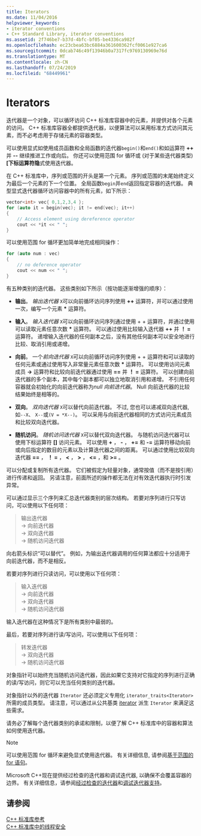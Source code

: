 ```yaml
---
title: Iterators
ms.date: 11/04/2016
helpviewer_keywords:
- iterator conventions
- C++ Standard Library, iterator conventions
ms.assetid: 2f746be7-b37d-4bfc-bf05-be4336ca982f
ms.openlocfilehash: ec23cbea63bc6884a361600362fcf0061e927ca6
ms.sourcegitcommit: 0dcab746c49f13946b0a7317fc9769130969e76d
ms.translationtype: MT
ms.contentlocale: zh-CN
ms.lasthandoff: 07/24/2019
ms.locfileid: "68449961"
---
```

# <a name="iterators"></a>Iterators

迭代器是一个对象，可以循环访问 C++ 标准库容器中的元素，并提供对各个元素的访问。 C++ 标准库容器全都提供迭代器，以便算法可以采用标准方式访问其元素，而不必考虑用于存储元素的容器类型。

可以使用显式如使用成员函数和全局函数的迭代器`begin()`和`end()`和如运算符 **++** 并 **--** 继续推进工作或向后。 你还可以使用范围 for 循环或 (对于某些迭代器类型)  **\[下标运算符隐**式使用迭代器。

在 C++ 标准库中，序列或范围的开头是第一个元素。 序列或范围的末尾始终定义为最后一个元素的下一个位置。 全局函数`begin`并`end`返回指定容器的迭代器。 典型显式迭代器循环访问容器中的所有元素，如下所示：

```cpp
vector<int> vec{ 0,1,2,3,4 };
for (auto it = begin(vec); it != end(vec); it++)
{
    // Access element using dereference operator
    cout << *it << " ";
}
```

可以使用范围 for 循环更加简单地完成相同操作：

```cpp
for (auto num : vec)
{
    // no deference operator
    cout << num << " ";
}
```

有五种类别的迭代器。 这些类别如下所示（按功能逐渐增强的顺序）：

- **输出**。 *输出迭代器* `X`可以向前循环访问序列使用 **++** 运算符，并可以通过使用一次，编写一个元素 __\*__ 运算符。

- **输入**。 *输入迭代器* `X`可以向前循环访问序列通过使用 + + 运算符，并通过使用可以读取元素任意次数 **&ast;** 运算符。 可以通过使用比较输入迭代器 **++** 并 **！ =** 运算符。 递增输入迭代器的任何副本之后，没有其他任何副本可以安全地进行比较、取消引用或递增。

- **向前**。 一个*前向迭代器* `X`可以向前循环访问序列使用 + + 运算符和可以读取的任何元素或通过使用写入非常量元素任意次数 **&ast;** 运算符。 可以使用访问元素成员 **->** 运算符和比较向前迭代器通过使用 **==** 并  **！ =** 运算符。 可以创建向前迭代器的多个副本，其中每个副本都可以独立地取消引用和递增。 不引用任何容器就会初始化的向前迭代器称为*null 向前迭代器*。 Null 向前迭代器的比较结果始终是相等的。

- **双向**。 *双向迭代器* `X`可以替代向前迭代器。 不过, 您也可以递减双向迭代器, 如`--X`、 `X--`或`(V = *X--)`。 可以采用与向前迭代器相同的方式访问元素成员和比较双向迭代器。

- **随机访问**。 *随机访问迭代器* `X`可以替代双向迭代器。 与随机访问迭代器可以使用下标运算符 **\[]** 访问元素。 可以使用 **+** ， **-** ， **+=** 和 **-=** 运算符移动向前或向后指定的数目的元素以及计算迭代器之间的距离。 可以通过使用比较双向迭代器 **==** ， **！ =** ， **\<** ， **>** ， **\<=** ，和 **>=** 。

可以分配或复制所有迭代器。 它们被假定为轻量对象，通常按值（而不是按引用）进行传递和返回。 另请注意，前面所述的操作都无法在对有效迭代器执行时引发异常。

可以通过显示三个序列来汇总迭代器类别的层次结构。 若要对序列进行只写访问，可以使用以下任何项：

> 输出迭代器 \
> -> 向前迭代器 \
> -> 双向迭代器 \
> -> 随机访问迭代器

向右箭头标识“可以替代”。 例如，为输出迭代器调用的任何算法都应十分适用于向前迭代器，而不是相反。

若要对序列进行只读访问，可以使用以下任何项：

> 输入迭代器 \
> -> 向前迭代器 \
> -> 双向迭代器 \
> -> 随机访问迭代器

输入迭代器在这种情况下是所有类别中最弱的。

最后，若要对序列进行读/写访问，可以使用以下任何项：

> 转发迭代器 \
> -> 双向迭代器 \
> -> 随机访问迭代器

对象指针可以始终充当随机访问迭代器，因此如果它支持对它指定的序列进行正确的读/写访问，则它可以充当任何类别的迭代器。

对象指针以外的迭代器 `Iterator` 还必须定义专用化 `iterator_traits<Iterator>` 所需的成员类型。 请注意，可以通过从公共基类 [iterator](../standard-library/iterator-struct.md) 派生 `Iterator` 来满足这些需求。

请务必了解每个迭代器类别的承诺和限制，以便了解 C++ 标准库中的容器和算法如何使用迭代器。

> [!NOTE]
> 可以使用范围 for 循环来避免显式使用迭代器。 有关详细信息, 请参阅[基于范围的 for 语句](../cpp/range-based-for-statement-cpp.md)。

Microsoft C++现在提供经过检查的迭代器和调试迭代器, 以确保不会覆盖容器的边界。 有关详细信息，请参阅[经过检查的迭代器](../standard-library/checked-iterators.md)和[调试迭代器支持](../standard-library/debug-iterator-support.md)。

## <a name="see-also"></a>请参阅

[C++ 标准库参考](../standard-library/cpp-standard-library-reference.md)\
[C++ 标准库中的线程安全](../standard-library/thread-safety-in-the-cpp-standard-library.md)
